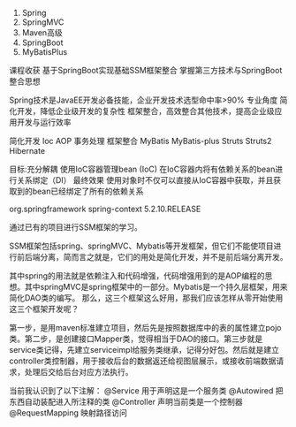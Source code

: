 1. Spring
2. SpringMVC
3. Maven高级
4. SpringBoot
5. MyBatisPlus


课程收获
基于SpringBoot实现基础SSM框架整合
掌握第三方技术与SpringBoot整合思想



Spring技术是JavaEE开发必备技能，企业开发技术选型命中率>90%
专业角度
简化开发，降低企业级开发的复杂性
框架整合，高效整合其他技术，提高企业级应用开发与运行效率


简化开发
Ioc
AOP
事务处理
框架整合
MyBatis
MyBatis-plus
Struts
Struts2
Hibernate


目标:充分解耦
使用IoC容器管理bean (IoC)
在IoC容器内将有依赖关系的bean进行关系绑定（DI）
最终效果
使用对象时不仅可以直接从IoC容器中获取，并且获取到的bean已经绑定了所有的依赖关系


<dependency>
<groupId>org.springframework</groupId>
<artifactId>spring-context</artifactId>
<version>5.2.10.RELEASE</version>
</dependency>

通过已有的项目进行SSM框架的学习。

SSM框架包括spring、springMVC、Mybatis等开发框架，但它们不能使项目进行前后端分离，简而言之就是，它们的用处是简化开发，并不是前后端分离开发。

其中spring的用法就是依赖注入和代码增强，代码增强用到的是AOP编程的思想。其中springMVC是spring框架中的一部分。Mybatis是一个持久层框架，用来简化DAO类的编写。
那么，这三个框架这么好用，那我们应该怎样从零开始使用这三个框架开发呢？

第一步，是用maven标准建立项目，然后先是按照数据库中的表的属性建立pojo类。第二步，是创建接口Mapper类，觉得相当于DAO的接口。第三步就是service类记得，先建立serviceimpl给服务类继承，记得分好包。然后就是建立controller类控制器，用于接收后台的数据返还给视图层展示，或接收前端数据请求，处理后交给后台对应方法执行。


当前我认识到了以下注解：
@Service    用于声明这是一个服务类
@Autowired    把东西自动装配进入所注释的类
@Controller    声明当前类是一个控制器
@RequestMapping    映射路径访问

